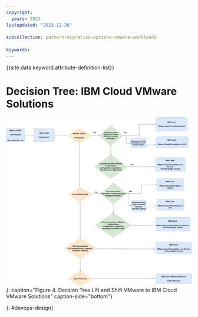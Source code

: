 ```yaml
---
copyright:
  years: 2023
lastupdated: "2023-12-26"

subcollection: pattern-migration-options-vmware-workloads

keywords:
---
```


{{site.data.keyword.attribute-definition-list}}

# Decision Tree: IBM Cloud VMware Solutions



![Pattern overview.](ibmcloudvmwaredecision.svg){: caption="Figure 4. Decsion Tree Lift and Shift VMware to IBM Cloud VMware Solutions" caption-side="bottom"}

{: \#devops-design}
